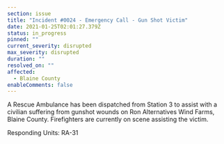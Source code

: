 ```yaml
---
section: issue
title: "Incident #0024 - Emergency Call - Gun Shot Victim"
date: 2021-01-25T02:01:27.379Z
status: in_progress
pinned: ""
current_severity: disrupted
max_severity: disrupted
duration: ""
resolved_on: ""
affected:
  - Blaine County
enableComments: false
---
```

A Rescue Ambulance has been dispatched from Station 3 to assist with a civilian suffering from gunshot wounds on Ron Alternatives Wind Farms, Blaine County. Firefighters are currently on scene assisting the victim.

Responding Units: RA-31
